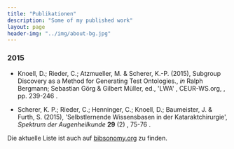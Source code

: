 ```yaml
---
title: "Publikationen"
description: "Some of my published work"
layout: page
header-img: "../img/about-bg.jpg"
---
```


### 2015

- Knoell, D.; Rieder, C.; Atzmueller, M. & Scherer, K.-P. (2015), Subgroup Discovery as a Method for Generating Test Ontologies., _in_ Ralph Bergmann; Sebastian Görg & Gilbert Müller, ed., 'LWA' , CEUR-WS.org, , pp. 239-246 .

- Scherer, K. P.; Rieder, C.; Henninger, C.; Knoell, D.; Baumeister, J. & Furth, S. (2015), 'Selbstlernende Wissensbasen in der Kataraktchirurgie', _Spektrum der Augenheilkunde_ **29** (2) , 75-76 .



Die aktuelle Liste ist auch auf [bibsonomy.org](http://www.bibsonomy.org/user/knda/myown?items=1000&resourcetype=publication&sortPage=year&sortPageOrder=desc&format=embed) zu finden.